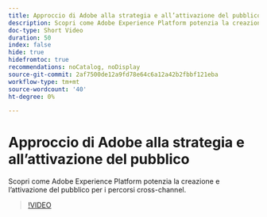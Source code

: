 ```yaml
---
title: Approccio di Adobe alla strategia e all’attivazione del pubblico
description: Scopri come Adobe Experience Platform potenzia la creazione e l’attivazione del pubblico per i percorsi cross-channel.
doc-type: Short Video
duration: 50
index: false
hide: true
hidefromtoc: true
recommendations: noCatalog, noDisplay
source-git-commit: 2af7500de12a9fd78e64c6a12a42b2fbbf121eba
workflow-type: tm+mt
source-wordcount: '40'
ht-degree: 0%

---
```



# Approccio di Adobe alla strategia e all’attivazione del pubblico

Scopri come Adobe Experience Platform potenzia la creazione e l’attivazione del pubblico per i percorsi cross-channel.

<!-- 62_S655_3442541_49_adobes-approach-to-audience-strategy-and-activation -->
>[!VIDEO](https://video.tv.adobe.com/v/3458225/?learn=on&enablevpops=true)
